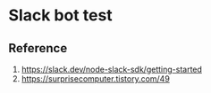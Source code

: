 # Slack bot test

## Reference
1. https://slack.dev/node-slack-sdk/getting-started
2. https://surprisecomputer.tistory.com/49